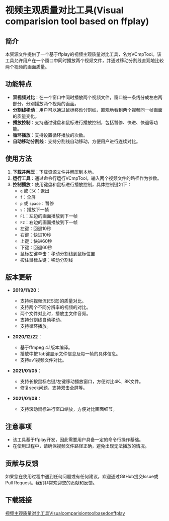 # 视频主观质量对比工具(Visual comparision tool based on ffplay)

## 简介

本资源文件提供了一个基于ffplay的视频主观质量对比工具，名为VCmpTool。该工具允许用户在一个窗口中同时播放两个视频文件，并通过移动分割线直观地比较两个视频的画面质量。

## 功能特点

- **双视频对比**：在一个窗口中同时播放两个视频文件，窗口被一条线分成左右两部分，分别播放两个视频的画面。
- **分割线移动**：用户可以通过鼠标移动分割线，直观地看到两个视频同一帧画面的质量变化。
- **播放控制**：支持通过键盘和鼠标进行播放控制，包括暂停、快进、快退等功能。
- **循环播放**：支持设置循环播放的次数。
- **自动移动分割线**：支持分割线自动移动，方便用户进行连续对比。

## 使用方法

1. **下载并解压**：下载资源文件并解压到本地。
2. **运行工具**：通过命令行运行VCmpTool，输入两个视频文件的路径作为参数。
3. **控制播放**：使用键盘和鼠标进行播放控制，具体控制键如下：
   - `q` 或 `ESC`：退出
   - `f`：全屏
   - `p` 或 `space`：暂停
   - `s`：播放下一帧
   - `F1`：左边的画面播放到下一帧
   - `F2`：右边的画面播放到下一帧
   - 左键：回退10秒
   - 右键：快进10秒
   - 上键：快进60秒
   - 下键：回退60秒
   - 鼠标左键单击：移动分割线到鼠标位置
   - 按住鼠标左键：移动分割线

## 版本更新

- **2019/11/20**：
  - 支持纯视频流(ES流)的质量对比。
  - 支持两个不同分辨率的视频的对比。
  - 两个文件对比时，播放主文件音频。
  - 支持分割线自动移动。
  - 支持循环播放。

- **2020/12/22**：
  - 基于ffmpeg 4.1版本编译。
  - 播放中按Tab键显示文件信息及每一帧的具体信息。
  - 支持av1视频文件对比。

- **2021/01/05**：
  - 支持长按鼠标右键/左键移动播放窗口，方便对比4K、8K文件。
  - 修复seek问题，支持双击全屏等。

- **2021/01/08**：
  - 支持滚动鼠标进行窗口缩放，方便对比画面细节。

## 注意事项

- 该工具基于ffplay开发，因此需要用户具备一定的命令行操作基础。
- 在使用过程中，请确保视频文件路径正确，避免出现无法播放的情况。

## 贡献与反馈

如果您在使用过程中遇到任何问题或有任何建议，欢迎通过GitHub提交Issue或Pull Request。我们非常欢迎您的贡献和反馈。

## 下载链接

[视频主观质量对比工具Visualcomparisiontoolbasedonffplay](https://pan.quark.cn/s/dce850cc3525)